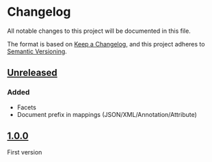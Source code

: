 # Changelog
All notable changes to this project will be documented in this file.

The format is based on [Keep a Changelog](https://keepachangelog.com/en/1.0.0/),
and this project adheres to [Semantic Versioning](https://semver.org/spec/v2.0.0.html).

## [Unreleased]

### Added

- Facets
- Document prefix in mappings (JSON/XML/Annotation/Attribute)

## [1.0.0]

First version

[Unreleased]: https://github.com/MacFJA/php-redisearch-integration/compare/1.0.0...HEAD
[1.0.0]: https://github.com/MacFJA/php-redisearch-integration/releases/tag/1.0.0